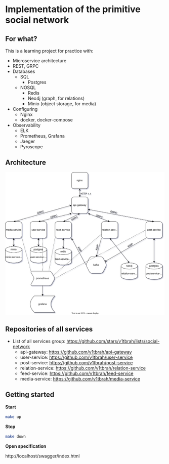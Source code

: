 # Implementation of the primitive social network

## For what?
This is a learning project for practice with:
* Microservice architecture
* REST, GRPC
* Databases
  * SQL
    * Postgres
  * NOSQL
    * Redis
    * Neo4j (graph, for relations)
    * Minio (object storage, for media)
* Configuring
  * Nginx
  * docker, docker-compose
* Observability
  * ELK
  * Prometheus, Grafana
  * Jaeger
  * Pyroscope

## Architecture
![](arch.svg)

## Repositories of all services
* List of all services group: https://github.com/stars/v1tbrah/lists/social-network
  * api-gateway: https://github.com/v1tbrah/api-gateway
  * user-service: https://github.com/v1tbrah/user-service
  * post-service: https://github.com/v1tbrah/post-service
  * relation-service: https://github.com/v1tbrah/relation-service
  * feed-service: https://github.com/v1tbrah/feed-service
  * media-service: https://github.com/v1tbrah/media-service

## Getting started
__Start__
```sh
make up
```
__Stop__
```sh
make down
```
__Open specification__

http://localhost/swagger/index.html

